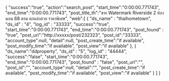 {
    "success":"true",
    "action":"search_post",
    "start_time":"0:00:00.771743",
    "end_time":"0:00:00.771743",
    "post_title_th":"ขาย Watermark Riverside 2 ห้องนอน 68 ตรม ตกแต่งสวย ราคาพิเศษ",
    "web":[
        { 
            "ds_name" : "thaihometown",
            "ds_id" : "4",
            "log_id" : "33333",
            "success":"true",
            "start_time":"0:00:00.771743",
            "end_time":"0:00:00.771743",
            "post_found" : "true",
            "post_url":"http://xxxxx/post/232323",
            "post_id":"33333",
            "account_type":null,
            "detail":null,
            "post_create_time":"if available",
            "post_modify_time":"if available",
            "post_view":"if available"
        },
        {
            "ds_name":"ddproperty",
            "ds_id" : "5",
            "log_id" : "44444",
            "success":"false",
            "start_time":"0:00:00.771743",
            "end_time":"0:00:00.771743",
            "post_found" : "false",
            "post_url":"",
            "post_id":"",
            "account_type":null,
            "detail":"",
            "post_create_time":"if available",
            "post_modify_time":"if available",
            "post_view":"if available"
        }
    ]
}